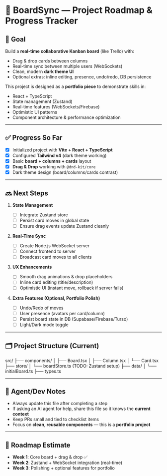 # 📌 BoardSync — Project Roadmap & Progress Tracker

## 🎯 Goal

Build a **real-time collaborative Kanban board** (like Trello) with:

- Drag & drop cards between columns
- Real-time sync between multiple users (WebSockets)
- Clean, modern **dark theme UI**
- Optional extras: inline editing, presence, undo/redo, DB persistence

This project is designed as a **portfolio piece** to demonstrate skills in:

- React + TypeScript
- State management (Zustand)
- Real-time features (WebSockets/Firebase)
- Optimistic UI patterns
- Component architecture & performance optimization

---

## ✅ Progress So Far

- [x] Initialized project with **Vite + React + TypeScript**
- [x] Configured **Tailwind v4** (dark theme working)
- [x] Basic **board + columns + cards** layout
- [x] **Drag & Drop** working with `@dnd-kit/core`
- [x] Dark theme design (board/columns/cards contrast)

---

## 🔜 Next Steps

1. **State Management**

   - [ ] Integrate Zustand store
   - [ ] Persist card moves in global state
   - [ ] Ensure drag events update Zustand cleanly

2. **Real-Time Sync**

   - [ ] Create Node.js WebSocket server
   - [ ] Connect frontend to server
   - [ ] Broadcast card moves to all clients

3. **UX Enhancements**

   - [ ] Smooth drag animations & drop placeholders
   - [ ] Inline card editing (title/description)
   - [ ] Optimistic UI (instant move, rollback if server fails)

4. **Extra Features (Optional, Portfolio Polish)**
   - [ ] Undo/Redo of moves
   - [ ] User presence (avatars per card/column)
   - [ ] Persist board state in DB (Supabase/Firebase/Turso)
   - [ ] Light/Dark mode toggle

---

## 🗂️ Project Structure (Current)

src/
├── components/
│ ├── Board.tsx
│ ├── Column.tsx
│ └── Card.tsx
├── store/
│ └── boardStore.ts (TODO: Zustand setup)
├── data/
│ └── initialBoard.ts
├── types.ts

---

## 🤖 Agent/Dev Notes

- Always update this file after completing a step
- If asking an AI agent for help, share this file so it knows the **current context**
- Keep PRs small and tied to checklist items
- Focus on **clean, reusable components** — this is a **portfolio project**

---

## 📅 Roadmap Estimate

- **Week 1**: Core board + drag & drop ✅
- **Week 2**: Zustand + WebSocket integration (real-time)
- **Week 3**: Polishing + optional features for portfolio
